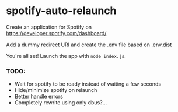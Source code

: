 # spotify-auto-relaunch

Create an application for Spotify on https://developer.spotify.com/dashboard/

Add a dummy redirect URI and create the .env file based on .env.dist

You're all set! Launch the app with `node index.js`.

### TODO:

- Wait for spotify to be ready instead of waiting a few seconds
- Hide/minimize spotify on relaunch
- Better handle errors
- Completely rewrite using only dbus?...
